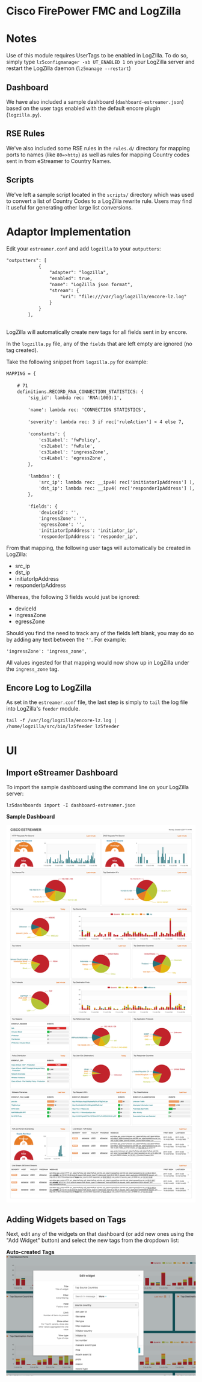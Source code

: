 # Cisco FirePower FMC and LogZilla

# Notes
Use of this module requires UserTags to be enabled in LogZIlla.
To do so, simply type `lz5configmanager -sb UT_ENABLED 1` on your LogZilla server and restart the LogZilla daemon (`lz5manage --restart`)


## Dashboard
We have also included a sample dashboard (`dashboard-estreamer.json`) based on the user tags enabled with the default encore plugin (`logzilla.py`).

## RSE Rules
We've also included some RSE rules in the `rules.d/` directory for mapping ports to names (like `80=>http`) as well as rules for mapping Country codes sent in from eStreamer to Country Names.

## Scripts
We've left a sample script located in the `scripts/` directory which was used to convert a list of Country Codes to a LogZilla rewrite rule. Users may find it useful for generating other large list conversions.


# Adaptor Implementation

Edit your `estreamer.conf` and add `logzilla` to your `outputters`:

```
"outputters": [
            {
                "adapter": "logzilla",
                "enabled": true,
                "name": "LogZilla json format",
                "stream": {
                    "uri": "file:///var/log/logzilla/encore-lz.log"
                }
            }
        ],
        
```
      
LogZilla will automatically create new tags for all fields sent in by encore. 

In the `logzilla.py` file, any of the `fields` that are left empty are ignored (no tag created).

Take the following snippet from `logzilla.py` for example:

```
MAPPING = {

    # 71
    definitions.RECORD_RNA_CONNECTION_STATISTICS: {
        'sig_id': lambda rec: 'RNA:1003:1',

        'name': lambda rec: 'CONNECTION STATISTICS',

        'severity': lambda rec: 3 if rec['ruleAction'] < 4 else 7,

        'constants': {
            'cs1Label': 'fwPolicy',
            'cs2Label': 'fwRule',
            'cs3Label': 'ingressZone',
            'cs4Label': 'egressZone',
        },

        'lambdas': {
            'src_ip': lambda rec: __ipv4( rec['initiatorIpAddress'] ),
            'dst_ip': lambda rec: __ipv4( rec['responderIpAddress'] ),
        },

        'fields': {
            'deviceId': '',
            'ingressZone': '',
            'egressZone': '',
            'initiatorIpAddress': 'initiator_ip',
            'responderIpAddress': 'responder_ip',
```

From that mapping, the following user tags will automatically be created in LogZilla:

* src_ip
* dst_ip
* initiatorIpAddress
* responderIpAddress

Whereas, the following 3 fields would just be ignored:

* deviceId
* ingressZone
* egressZone

Should you find the need to track any of the fields left blank, you may do so by adding any text between the `''`. For example:

```
'ingressZone': 'ingress_zone',
```

All values ingested for that mapping would now show up in LogZilla under the `ingress_zone` tag.

## Encore Log to LogZilla
As set in the `estreamer.conf` file, the last step is simply to `tail` the log file into LogZilla's `feeder` module.

```
tail -f /var/log/logzilla/encore-lz.log | /home/logzilla/src/bin/lz5feeder lz5feeder
```


# UI

## Import eStreamer Dashboard
To import the sample dashboard using the command line on your LogZilla server:

```
lz5dashboards import -I dashboard-estreamer.json

```

**Sample Dashboard**

![estreamer-dashboard](images/cisco-fmc-dashboard.png)


## Adding Widgets based on Tags

Next, edit any of the widgets on that dashboard (or add new ones using the "Add Widget" button) and select the new tags from the dropdown list:

**Auto-created Tags**
![encore-tag-selection](images/widget-edit.png)


